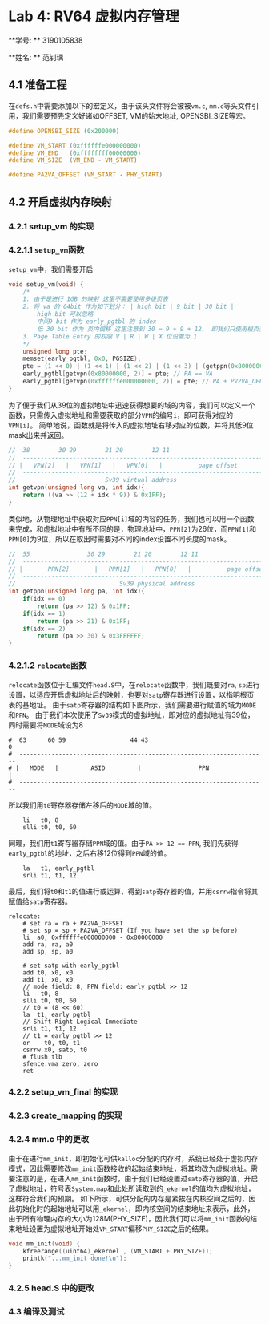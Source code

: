 # Lab 4: RV64 虚拟内存管理

**学号: ** 3190105838

**姓名: ** 范钊瑀

## 4.1 准备工程
在`defs.h`中需要添加以下的宏定义，由于该头文件将会被被`vm.c`, `mm.c`等头文件引用，我们需要预先定义好诸如OFFSET, VM的始末地址, OPENSBI_SIZE等宏。

```c
#define OPENSBI_SIZE (0x200000)

#define VM_START (0xffffffe000000000)
#define VM_END   (0xffffffff00000000)
#define VM_SIZE  (VM_END - VM_START)

#define PA2VA_OFFSET (VM_START - PHY_START)
```


## 4.2 开启虚拟内存映射

### 4.2.1 setup_vm 的实现

### 4.2.1.1 `setup_vm`函数
`setup_vm`中，我们需要开启

```c
void setup_vm(void) {
    /* 
    1. 由于是进行 1GB 的映射 这里不需要使用多级页表 
    2. 将 va 的 64bit 作为如下划分： | high bit | 9 bit | 30 bit |
        high bit 可以忽略
        中间9 bit 作为 early_pgtbl 的 index
        低 30 bit 作为 页内偏移 这里注意到 30 = 9 + 9 + 12， 即我们只使用根页表， 根页表的每个 entry 都对应 1GB 的区域。 
    3. Page Table Entry 的权限 V | R | W | X 位设置为 1
    */
    unsigned long pte;
    memset(early_pgtbl, 0x0, PGSIZE);
    pte = (1 << 0) | (1 << 1) | (1 << 2) | (1 << 3) | (getppn(0x80000000, 2) << 28);
    early_pgtbl[getvpn(0x80000000, 2)] = pte; // PA == VA
    early_pgtbl[getvpn(0xffffffe000000000, 2)] = pte; // PA + PV2VA_OFFSET == VA
}
```

为了便于我们从39位的虚拟地址中迅速获得想要的域的内容，我们可以定义一个函数，只需传入虚拟地址和需要获取的部分`VPN`的编号`i`，即可获得对应的`VPN[i]`。
简单地说，函数就是将传入的虚拟地址右移对应的位数，并将其低9位mask出来并返回。
```c
//  38        30 29        21 20        12 11                           0
//  ---------------------------------------------------------------------
// |   VPN[2]   |   VPN[1]   |   VPN[0]   |          page offset         |
//  ---------------------------------------------------------------------
//                         Sv39 virtual address
int getvpn(unsigned long va, int idx){
    return ((va >> (12 + idx * 9)) & 0x1FF);
}
```

类似地，从物理地址中获取对应`PPN[i]`域的内容的任务，我们也可以用一个函数来完成，和虚拟地址中有所不同的是，物理地址中，`PPN[2]`为26位，而`PPN[1]`和`PPN[0]`为9位，所以在取出时需要对不同的index设置不同长度的mask。
```c
//  55                30 29        21 20        12 11                           0
//  -----------------------------------------------------------------------------
// |       PPN[2]       |   PPN[1]   |   PPN[0]   |          page offset         |
//  -----------------------------------------------------------------------------
//                             Sv39 physical address
int getppn(unsigned long pa, int idx){
    if(idx == 0)
        return (pa >> 12) & 0x1FF;
    if(idx == 1)
        return (pa >> 21) & 0x1FF;
    if(idx == 2)
        return (pa >> 30) & 0x3FFFFFF;
}

```
### 4.2.1.2 `relocate`函数
`relocate`函数位于汇编文件`head.S`中，在`relocate`函数中，我们既要对`ra`, `sp`进行设置，以适应开启虚拟地址后的映射，也要对`satp`寄存器进行设置，以指明根页表的基地址。
由于`satp`寄存器的结构如下图所示，我们需要进行赋值的域为`MODE`和`PPN`。
由于我们本次使用了`Sv39`模式的虚拟地址，即对应的虚拟地址有39位，同时需要将`MODE`域设为8
```
#  63      60 59                  44 43                                0
#  ---------------------------------------------------------------------
# |   MODE   |         ASID         |                PPN                |
#  ---------------------------------------------------------------------
```
所以我们用`t0`寄存器存储左移后的`MODE`域的值。
```assembly  
    li   t0, 8
    slli t0, t0, 60 
```
同理，我们用`t1`寄存器存储`PPN`域的值。由于`PA >> 12 == PPN`, 我们先获得`early_pgtbl`的地址，之后右移12位得到`PPN`域的值。
```assembly
    la   t1, early_pgtbl
    srli t1, t1, 12
```
最后，我们将`t0`和`t1`的值进行或运算，得到`satp`寄存器的值，并用`csrrw`指令将其赋值给`satp`寄存器。


```assembly
relocate:
    # set ra = ra + PA2VA_OFFSET
    # set sp = sp + PA2VA_OFFSET (If you have set the sp before)
    li  a0, 0xffffffe000000000 - 0x80000000
    add ra, ra, a0
    add sp, sp, a0

    # set satp with early_pgtbl
    add t0, x0, x0
    add t1, x0, x0
    // mode field: 8, PPN field: early_pgtbl >> 12
    li   t0, 8
    slli t0, t0, 60 
    // t0 = (8 << 60) 
    la  t1, early_pgtbl
    // Shift Right Logical Immediate
    srli t1, t1, 12
    // t1 = early_pgtbl >> 12
    or    t0, t0, t1
    csrrw x0, satp, t0
    # flush tlb
    sfence.vma zero, zero
    ret
```


### 4.2.2 setup_vm_final 的实现



### 4.2.3 create_mapping 的实现


### 4.2.4 mm.c 中的更改

由于在进行`mm_init`，即初始化可供`kalloc`分配的内存时，系统已经处于虚拟内存模式，因此需要修改`mm_init`函数接收的起始结束地址，将其均改为虚拟地址。需要注意的是，在进入`mm_init`函数时，由于我们已经设置过`satp`寄存器的值，开启了虚拟地址，符号表`System.map`和此处所读取到的`_ekernel`的值均为虚拟地址，这样符合我们的预期。
如下所示，可供分配的内存是紧挨在内核空间之后的，因此初始化时的起始地址可以用`_ekernel`，即内核空间的结束地址来表示，此外，由于所有物理内存的大小为128M(PHY_SIZE)，因此我们可以将`mm_init`函数的结束地址设置为虚拟地址开始处`VM_START`偏移`PHY_SIZE`之后的结果。

```c
void mm_init(void) {
    kfreerange((uint64)_ekernel , (VM_START + PHY_SIZE));
    printk("...mm_init done!\n");
}
```

### 4.2.5 head.S 中的更改


### 4.3 编译及测试

